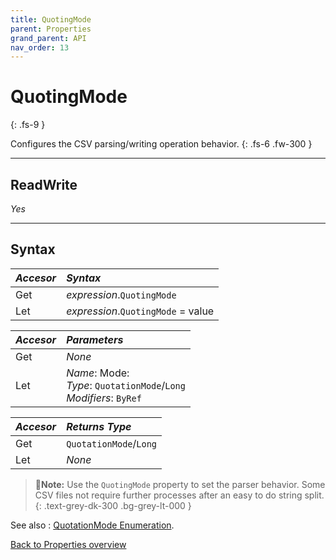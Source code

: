 ```yaml
---
title: QuotingMode
parent: Properties
grand_parent: API
nav_order: 13
---
```


# QuotingMode
{: .fs-9 }

Configures the CSV parsing/writing operation behavior.
{: .fs-6 .fw-300 }

---

## ReadWrite

_Yes_

---

## Syntax

|**_Accesor_**|**_Syntax_**|
|:----------|:----------|
|Get|*expression*.`QuotingMode`|
|Let|*expression*.`QuotingMode` = value|

|**_Accesor_**|**_Parameters_**|
|:----------|:----------|
|Get|_None_|
|Let|*Name*: Mode:<br>*Type*: `QuotationMode`/`Long`<br>*Modifiers*: `ByRef`|

|**_Accesor_**|**_Returns Type_**|
|:----------|:----------|
|Get|`QuotationMode`/`Long`|
|Let|_None_|

>📝**Note:**
>Use the `QuotingMode` property to set the parser behavior. Some CSV files not require further processes after an easy to do string split.
{: .text-grey-dk-300 .bg-grey-lt-000 }

See also
: [QuotationMode Enumeration](https://ws-garcia.github.io/VBA-CSV-interface/api/enumerations/quotationmode.html).

[Back to Properties overview](https://ws-garcia.github.io/VBA-CSV-interface/api/properties/)